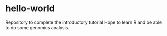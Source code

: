 # hello-world
Repository to complete the introductory tutorial
Hope to learn R and be able to do some genomics analysis.

